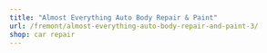 ```yaml
---
title: "Almost Everything Auto Body Repair & Paint"
url: /fremont/almost-everything-auto-body-repair-and-paint-3/
shop: car repair
---
```


